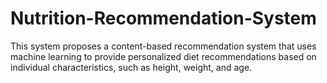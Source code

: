 # Nutrition-Recommendation-System
This system proposes a content-based recommendation system that uses machine learning  to provide personalized diet recommendations based on individual characteristics, such as height, weight, and  age.
